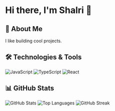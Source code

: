 # Hi there, I'm Shalri 👋

## 🚀 About Me
I like building cool projects.

## 🛠️ Technologies & Tools
![JavaScript](https://img.shields.io/badge/JavaScript-F7DF1E?style=flat-square&logo=javascript&logoColor=black)
![TypeScript](https://img.shields.io/badge/TypeScript-007ACC?style=flat-square&logo=typescript&logoColor=white)
![React](https://img.shields.io/badge/React-61DAFB?style=flat-square&logo=react&logoColor=black)

## 📊 GitHub Stats
![GitHub Stats](https://github-readme-stats.vercel.app/api?username=shalri&show_icons=true&theme=radical)
![Top Languages](https://github-readme-stats.vercel.app/api/top-langs/?username=shalri&layout=compact&theme=radical)
![GitHub Streak](https://github-readme-streak-stats.herokuapp.com/?user=shalri&theme=radical)

<!-- ## 🔗 Connect with Me
[![LinkedIn](https://img.shields.io/badge/LinkedIn-0077B5?style=flat-square&logo=linkedin&logoColor=white)](https://linkedin.com/in/yourusername)
[![Twitter](https://img.shields.io/badge/Twitter-1DA1F2?style=flat-square&logo=twitter&logoColor=white)](https://twitter.com/yourusername) --->

<!---
shalri/shalri is a ✨ special ✨ repository because its `README.md` (this file) appears on your GitHub profile.
You can click the Preview link to take a look at your changes.
--->
